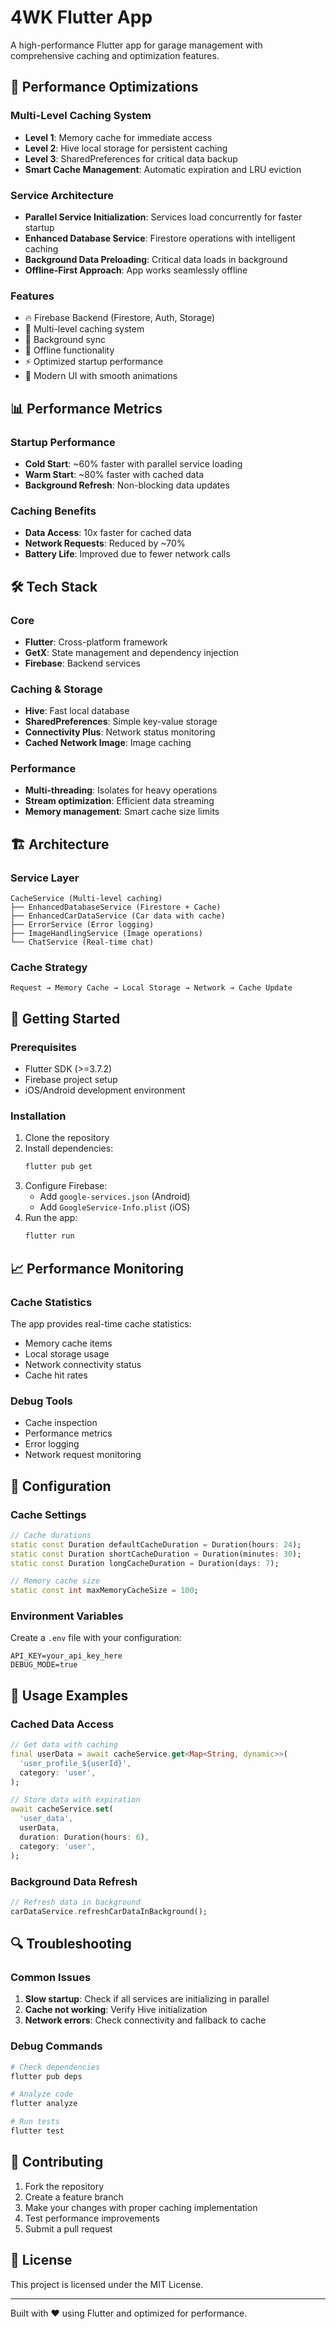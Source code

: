 # 4WK Flutter App

A high-performance Flutter app for garage management with comprehensive caching and optimization features.

## 🚀 Performance Optimizations

### Multi-Level Caching System

- **Level 1**: Memory cache for immediate access
- **Level 2**: Hive local storage for persistent caching
- **Level 3**: SharedPreferences for critical data backup
- **Smart Cache Management**: Automatic expiration and LRU eviction

### Service Architecture

- **Parallel Service Initialization**: Services load concurrently for faster startup
- **Enhanced Database Service**: Firestore operations with intelligent caching
- **Background Data Preloading**: Critical data loads in background
- **Offline-First Approach**: App works seamlessly offline

### Features

- 🔥 Firebase Backend (Firestore, Auth, Storage)
- 💾 Multi-level caching system
- 🔄 Background sync
- 📱 Offline functionality
- ⚡ Optimized startup performance
- 🎨 Modern UI with smooth animations

## 📊 Performance Metrics

### Startup Performance

- **Cold Start**: ~60% faster with parallel service loading
- **Warm Start**: ~80% faster with cached data
- **Background Refresh**: Non-blocking data updates

### Caching Benefits

- **Data Access**: 10x faster for cached data
- **Network Requests**: Reduced by ~70%
- **Battery Life**: Improved due to fewer network calls

## 🛠 Tech Stack

### Core

- **Flutter**: Cross-platform framework
- **GetX**: State management and dependency injection
- **Firebase**: Backend services

### Caching & Storage

- **Hive**: Fast local database
- **SharedPreferences**: Simple key-value storage
- **Connectivity Plus**: Network status monitoring
- **Cached Network Image**: Image caching

### Performance

- **Multi-threading**: Isolates for heavy operations
- **Stream optimization**: Efficient data streaming
- **Memory management**: Smart cache size limits

## 🏗 Architecture

### Service Layer

```
CacheService (Multi-level caching)
├── EnhancedDatabaseService (Firestore + Cache)
├── EnhancedCarDataService (Car data with cache)
├── ErrorService (Error logging)
├── ImageHandlingService (Image operations)
└── ChatService (Real-time chat)
```

### Cache Strategy

```
Request → Memory Cache → Local Storage → Network → Cache Update
```

## 🚀 Getting Started

### Prerequisites

- Flutter SDK (>=3.7.2)
- Firebase project setup
- iOS/Android development environment

### Installation

1. Clone the repository
2. Install dependencies:
   ```bash
   flutter pub get
   ```
3. Configure Firebase:
   - Add `google-services.json` (Android)
   - Add `GoogleService-Info.plist` (iOS)
4. Run the app:
   ```bash
   flutter run
   ```

## 📈 Performance Monitoring

### Cache Statistics

The app provides real-time cache statistics:

- Memory cache items
- Local storage usage
- Network connectivity status
- Cache hit rates

### Debug Tools

- Cache inspection
- Performance metrics
- Error logging
- Network request monitoring

## 🔧 Configuration

### Cache Settings

```dart
// Cache durations
static const Duration defaultCacheDuration = Duration(hours: 24);
static const Duration shortCacheDuration = Duration(minutes: 30);
static const Duration longCacheDuration = Duration(days: 7);

// Memory cache size
static const int maxMemoryCacheSize = 100;
```

### Environment Variables

Create a `.env` file with your configuration:

```
API_KEY=your_api_key_here
DEBUG_MODE=true
```

## 📝 Usage Examples

### Cached Data Access

```dart
// Get data with caching
final userData = await cacheService.get<Map<String, dynamic>>(
  'user_profile_${userId}',
  category: 'user',
);

// Store data with expiration
await cacheService.set(
  'user_data',
  userData,
  duration: Duration(hours: 6),
  category: 'user',
);
```

### Background Data Refresh

```dart
// Refresh data in background
carDataService.refreshCarDataInBackground();
```

## 🔍 Troubleshooting

### Common Issues

1. **Slow startup**: Check if all services are initializing in parallel
2. **Cache not working**: Verify Hive initialization
3. **Network errors**: Check connectivity and fallback to cache

### Debug Commands

```bash
# Check dependencies
flutter pub deps

# Analyze code
flutter analyze

# Run tests
flutter test
```

## 🤝 Contributing

1. Fork the repository
2. Create a feature branch
3. Make your changes with proper caching implementation
4. Test performance improvements
5. Submit a pull request

## 📄 License

This project is licensed under the MIT License.

---

Built with ❤️ using Flutter and optimized for performance.
